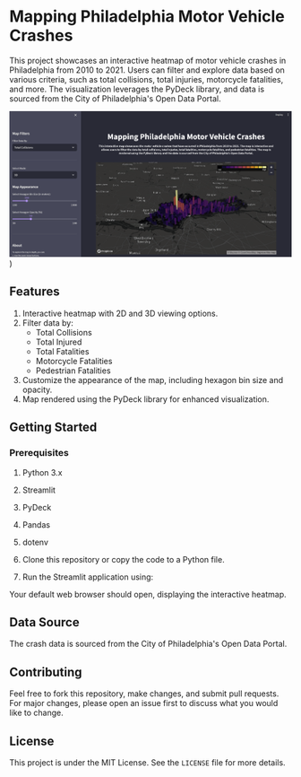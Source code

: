 # Mapping Philadelphia Motor Vehicle Crashes

This project showcases an interactive heatmap of motor vehicle crashes in Philadelphia from 2010 to 2021. Users can filter and explore data based on various criteria, such as total collisions, total injuries, motorcycle fatalities, and more. The visualization leverages the PyDeck library, and data is sourced from the City of Philadelphia's Open Data Portal.

![Sample Image](https://github.com/MatthewLSnell/phila_crash/blob/main/Interactive%20Heatmap%20Screenshot.png))  <!-- Include a screenshot of the heatmap for better visualization -->

## Features

1. Interactive heatmap with 2D and 3D viewing options.
2. Filter data by:
   - Total Collisions
   - Total Injured
   - Total Fatalities
   - Motorcycle Fatalities
   - Pedestrian Fatalities
3. Customize the appearance of the map, including hexagon bin size and opacity.
4. Map rendered using the PyDeck library for enhanced visualization.

## Getting Started

### Prerequisites

1. Python 3.x
2. Streamlit
3. PyDeck
4. Pandas
5. dotenv

1. Clone this repository or copy the code to a Python file.
2. Run the Streamlit application using:

Your default web browser should open, displaying the interactive heatmap.

## Data Source

The crash data is sourced from the City of Philadelphia's Open Data Portal.

## Contributing

Feel free to fork this repository, make changes, and submit pull requests. For major changes, please open an issue first to discuss what you would like to change.

## License

This project is under the MIT License. See the `LICENSE` file for more details.
